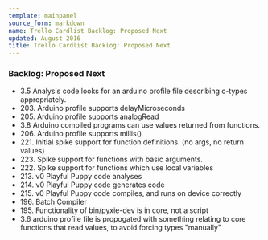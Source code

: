 ```yaml
---
template: mainpanel
source_form: markdown
name: Trello Cardlist Backlog: Proposed Next
updated: August 2016
title: Trello Cardlist Backlog: Proposed Next
---
```

### Backlog: Proposed Next

* 3\.5 Analysis code looks for an arduino profile file describing c-types appropriately.
* 203\. Arduino profile supports delayMicroseconds
* 205\. Arduino profile supports analogRead
* 3\.8 Arduino compiled programs can use values returned from functions.
* 206\. Arduino profile supports millis()
* 221\. Initial spike support for function definitions. (no args, no return values)
* 223\. Spike support for functions with basic arguments.
* 222\. Spike support for functions which use local variables
* 213\. v0 Playful Puppy code analyses
* 214\. v0 Playful Puppy code generates code
* 215\. v0 Playful Puppy code compiles, and runs on device correctly
* 196\. Batch Compiler
* 195\. Functionality of bin/pyxie-dev is in core, not a script
* 3\.6 arduino profile file is propogated with something relating to core functions that read values, to avoid forcing types "manually"
